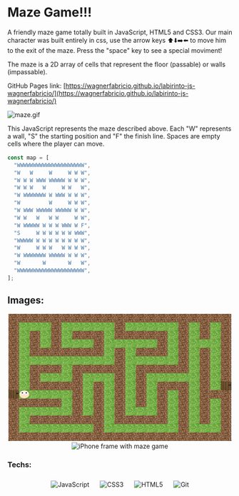 # Maze Game!!!

A friendly maze game totally built in JavaScript, HTML5 and CSS3.
Our main character was built entirely in css, use the arrow keys ⬆️⬇️➡️⬅️ to move him to the exit of the maze.
Press the "space" key to see a special moviment!

The maze is a 2D array of cells that represent the floor (passable) or walls (impassable).

GitHub Pages link: [https://wagnerfabricio.github.io/labirinto-js-wagnerfabricio/](https://wagnerfabricio.github.io/labirinto-js-wagnerfabricio/)

![maze.gif](https://files-kenzie-academy-brasil.s3.amazonaws.com/maze.gif)

This JavaScript represents the maze described above. Each "W" represents a wall, "S" the starting position and "F" the finish line. Spaces are empty cells where the player can move.

```js
const map = [
  "WWWWWWWWWWWWWWWWWWWWW",
  "W   W     W     W W W",
  "W W W WWW WWWWW W W W",
  "W W W   W     W W   W",
  "W WWWWWWW W WWW W W W",
  "W         W     W W W",
  "W WWW WWWWW WWWWW W W",
  "W W   W   W W     W W",
  "W WWWWW W W W WWW W F",
  "S     W W W W W W WWW",
  "WWWWW W W W W W W W W",
  "W     W W W   W W W W",
  "W WWWWWWW WWWWW W W W",
  "W       W       W   W",
  "WWWWWWWWWWWWWWWWWWWWW",
];
```

<td valign="top" width="33%">

## Images:

<div align="center">

![Maze game](readme/maze.png)
![iPhone frame with maze game](readme/maze_mogile.png)

</div>
</td>

<td valign="top" width="33%">

### Techs:

<div align="center">
<img style="margin: 10px" src="https://profilinator.rishav.dev/skills-assets/javascript-original.svg" alt="JavaScript" height="50" />
<img style="margin: 10px" src="https://profilinator.rishav.dev/skills-assets/css3-original-wordmark.svg" alt="CSS3" height="50" />
<img style="margin: 10px" src="https://profilinator.rishav.dev/skills-assets/html5-original-wordmark.svg" alt="HTML5" height="50" />
<img style="margin: 10px" src="https://profilinator.rishav.dev/skills-assets/git-scm-icon.svg" alt="Git" height="50" />
</div>

</td>
